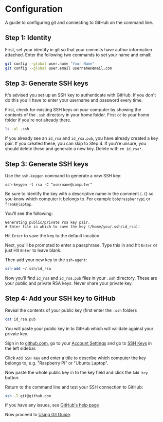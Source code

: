# Configuration

A guide to configuring git and connecting to GitHub on the command line.

## Step 1: Identity

First, set your identity in git so that your commits have author information attached. Enter the following two commands to set your name and email:

```bash
git config --global user.name "Your Name"
git config --global user.email username@email.com
```

## Step 3: Generate SSH keys

It's advised you set up an SSH key to authenticate with GitHub. If you don't do this you'll have to enter your username and password every time.

First, check for existing SSH keys on your computer by showing the contents of the `.ssh` directory in your home folder. First `cd` to your home folder if you're not already there.

```bash
ls -al .ssh
```

If you already see an `id_rsa` and `id_rsa.pub`, you have already created a key pair. If you created these, you can skip to Step 4. If you're unsure, you should delete these and generate a new key. Delete with `rm id_rsa*`.

## Step 3: Generate SSH keys

Use the `ssh-keygen` command to generate a new SSH key:

```
ssh-keygen -t rsa -C "username@computer"
```

Be sure to identify the key with a descriptive name in the comment (`-C`) so you know which computer it belongs to. For example `bob@raspberrypi` or `frank@laptop`.

You'll see the following:

```
Generating public/private rsa key pair.
# Enter file in which to save the key (/home/you/.ssh/id_rsa):
```

Hit `Enter` to save the key to the default location.

Next, you'll be prompted to enter a passphrase. Type this in and hit `Enter` or just Hit `Enter` to leave blank.

Then add your new key to the `ssh-agent`:

```bash
ssh-add ~/.ssh/id_rsa
```

Now you'll find `id_rsa` and `id_rsa.pub` files in your `.ssh` directory. These are your public and private RSA keys. Never share your private key.

## Step 4: Add your SSH key to GitHub

Reveal the contents of your public key (first enter the `.ssh` folder):

```bash
cat id_rsa.pub
```

You will paste your public key in to GitHub which will validate against your private key.

Sign in to [github.com](https://github.com/), go to your [Account Settings](https://github.com/settings/admin) and go to [SSH Keys](https://github.com/settings/ssh) in the left sidebar.

Click `Add SSH Key` and enter a title to describe which computer the key belongs to, e.g. "Raspberry Pi" or "Ubuntu Laptop".

Now paste the whole public key in to the key field and click the `Add key` button.

Return to the command line and test your SSH connection to GitHub:

```bash
ssh -T git@github.com
```

If you have any issues, see [GitHub's help page](https://help.github.com/articles/generating-ssh-keys#step-4-test-everything-out)

Now proceed to [Using Git Guide](git.md).
